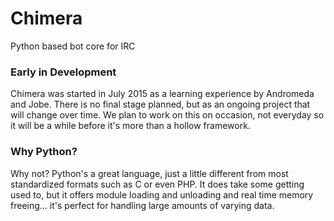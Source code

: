 # Chimera
Python based bot core for IRC

### Early in Development
Chimera was started in July 2015 as a learning experience by Andromeda and Jobe. There is no final stage planned, but as an ongoing project that will change over time. We plan to work on this on occasion, not everyday so it will be a while before it's more than a hollow framework.

### Why Python?
Why not? Python's a great language, just a little different from most standardized formats such as C or even PHP. It does take some getting used to, but it offers module loading and unloading and real time memory freeing... it's perfect for handling large amounts of varying data.
